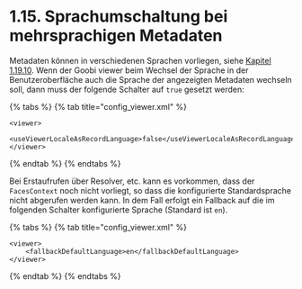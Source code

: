 # 1.15. Sprachumschaltung bei mehrsprachigen Metadaten

Metadaten können in verschiedenen Sprachen vorliegen, siehe [Kapitel 1.19.10](19/9.md). Wenn der Goobi viewer beim Wechsel der Sprache in der Benutzeroberfläche auch die Sprache der angezeigten Metadaten wechseln soll, dann muss der folgende Schalter auf `true` gesetzt werden:

{% tabs %}
{% tab title="config_viewer.xml" %}
```markup
<viewer>
    <useViewerLocaleAsRecordLanguage>false</useViewerLocaleAsRecordLanguage>
</viewer>
```
{% endtab %}
{% endtabs %}

Bei Erstaufrufen über Resolver, etc. kann es vorkommen, dass der `FacesContext` noch nicht vorliegt, so dass die konfigurierte Standardsprache nicht abgerufen werden kann. In dem Fall erfolgt ein Fallback auf die im folgenden Schalter konfigurierte Sprache (Standard ist `en`).

{% tabs %}
{% tab title="config_viewer.xml" %}
```markup
<viewer>
    <fallbackDefaultLanguage>en</fallbackDefaultLanguage>
</viewer>
```
{% endtab %}
{% endtabs %}

